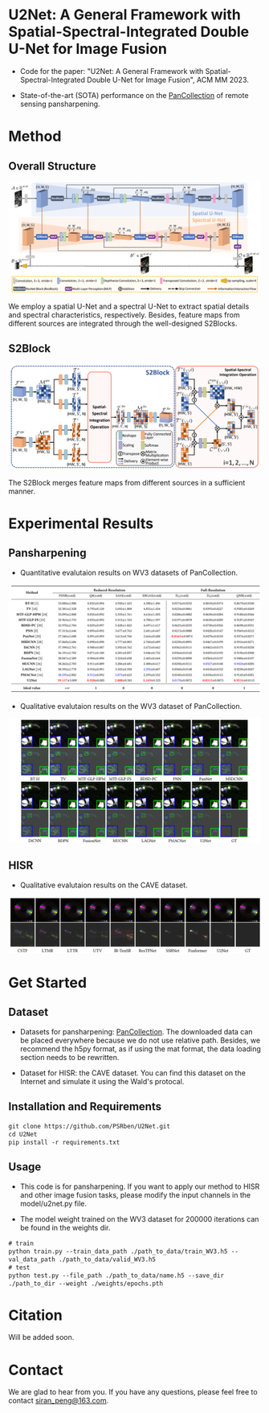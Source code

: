 # U2Net: A General Framework with Spatial-Spectral-Integrated Double U-Net for Image Fusion
- Code for the paper: "U2Net: A General Framework with Spatial-Spectral-Integrated Double U-Net for Image Fusion", ACM MM 2023.

- State-of-the-art (SOTA) performance on the [PanCollection](https://github.com/liangjiandeng/PanCollection) of remote sensing pansharpening.

# Method
## Overall Structure

![u2net](show_image/u2net.png#pic_center)

We employ a spatial U-Net and a spectral U-Net to extract spatial details and spectral characteristics, respectively. Besides, feature maps from different sources are integrated through the well-designed S2Blocks.

## S2Block

![s2block](show_image/s2block.png#pic_center)

The S2Block merges feature maps from different sources in a sufficient manner.

# Experimental Results
## Pansharpening
- Quantitative evalutaion results on WV3 datasets of PanCollection.

![wv3](show_image/wv3.png#pic_center)
- Qualitative evalutaion results on the WV3 dataset of PanCollection.

![wv3](show_image/wv3_visual.png#pic_center)

## HISR
- Qualitative evalutaion results on the CAVE dataset.

![cave](show_image/cave_visual.png#pic_center)

# Get Started
## Dataset
- Datasets for pansharpening: [PanCollection](https://github.com/liangjiandeng/PanCollection). The downloaded data can be placed everywhere because we do not use relative path. Besides, we recommend the h5py format, as if using the mat format, the data loading section needs to be rewritten.

- Dataset for HISR: the CAVE dataset. You can find this dataset on the Internet and simulate it using the Wald's protocal.

## Installation and Requirements
```shell
git clone https://github.com/PSRben/U2Net.git
cd U2Net
pip install -r requirements.txt
```

## Usage
- This code is for pansharpening. If you want to apply our method to HISR and other image fusion tasks, please modify the input channels in the model/u2net.py file.

- The model weight trained on the WV3 dataset for 200000 iterations can be found in the weights dir.

```shell
# train
python train.py --train_data_path ./path_to_data/train_WV3.h5 --val_data_path ./path_to_data/valid_WV3.h5
# test
python test.py --file_path ./path_to_data/name.h5 --save_dir ./path_to_dir --weight ./weights/epochs.pth
```

# Citation
Will be added soon.

# Contact
We are glad to hear from you. If you have any questions, please feel free to contact siran_peng@163.com.
